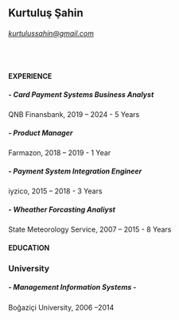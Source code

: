 ## Kurtuluş Şahin
###### kurtulussahin@gmail.com
<br />

#### EXPERIENCE

  ##### - Card Payment Systems Business Analyst 
  QNB Finansbank, 2019 – 2024 - 5 Years


  ##### - Product Manager 
  Farmazon, 2018 – 2019 - 1 Year


  ##### - Payment System Integration Engineer 
  iyzico, 2015 – 2018 - 3 Years


  ##### - Wheather Forcasting Analiyst 
  State Meteorology Service, 2007 – 2015 - 8 Years


#### EDUCATION	

  ### University
  
  ##### - Management Information Systems - 
  Boğaziçi University, 2006 –2014

